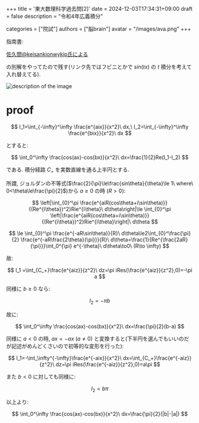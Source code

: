 +++
title = '東大数理科学過去問[2]'
date = 2024-12-03T17:34:31+09:00
draft = false
description = "令和4年広義積分"

categories = ["院試"]
authors = ["脳brain"]
avatar = "/images/ava.png"
+++

指南書:

[佐久間@keisankionwykip氏による](https://www.dropbox.com/scl/fo/c7mmwfxw3p35ckteioz0w/AHjphQ1JoxCupbm9UyFbsUs?rlkey=7icu18r0d6m2tub7xjxho1git&e=2&dl=0)

の別解をやってたので残す(リンク先ではフビニとかで $sin(tx)$ の $t$ 積分を考えて入れ替えてる).

![description of the image](/images/R3_4.png)

# proof

$$
I_1=\int_{-\infty}^\infty \frac{e^{aix}}{x^2}\ dx,\ I_2=\int_{-\infty}^\infty \frac{e^{bix}}{x^2}\ dx
$$

とすると:

$$
\int_0^\infty \frac{cos(ax)-cos(bx)}{x^2}\ dx=\frac{1}{2}Re(I_1-I_2)
$$

である. 積分経路 $C_+$ を実数直線を通る上半円とする.

所謂, ジョルダンの不等式($\frac{2}{\pi}\le\frac{sin\theta}{\theta}\le 1\ where\ 0<\theta\le\frac{\pi}{2}$)から $a\ge0$ の時 ($R>0$):

$$
\left|\int_{0}^\pi \frac{e^{aiR(cos\theta+i\sin\theta)}}{(Re^{i\theta})^2}Rie^{i\theta}\ d\theta\right|\le \int_{0}^\pi \left|\frac{e^{aiR(cos\theta+i\sin\theta)}}{(Re^{i\theta})^2}Rie^{i\theta}\right|\ d\theta
$$

$$
\le \int_{0}^\pi \frac{e^{-aR\sin\theta}}{R}\ d\theta\le2\int_{0}^\frac{\pi}{2} \frac{e^{-aR\frac{2\theta}{\pi}}}{R}\ d\theta=\frac{1}{Re^{\frac{2aR}{\pi}}}\int_0^{\pi} e^{-\theta}\ d\theta\to0\ (R\to \infty)
$$

故:

$$
I_1 =\int_{C_+}\frac{e^{aiz}}{z^2}\ dz=\pi iRes(\frac{e^{aiz}}{z^2},0)=-\pi a
$$

同様に $b\ge0$ なら:

$$
I_2=-\pi b
$$

故に:

$$
\int_0^\infty \frac{cos(ax)-cos(bx)}{x^2}\ dx=\frac{\pi}{2}(b-a)
$$

同様に $a<0$ の時, $ax=-ax\ (a\neq0)$ と変換すると(下半円を選んでもいいのだが記述がめんどくさいので初等的な変形を行った):

$$
I_1=-\int_\infty^{-\infty}\frac{e^{-aix}}{x^2}\ dx=\int_{C_+}\frac{e^{-aiz}}{z^2}\ dz=\pi iRes(\frac{e^{-aiz}}{z^2},0)=a\pi
$$

また $b<0$ に対しても同様に:

$$
I_2=b\pi
$$

以上より:

$$
\int_0^\infty \frac{cos(ax)-cos(bx)}{x^2}\ dx=\frac{\pi}{2}(|b|-|a|)
$$
